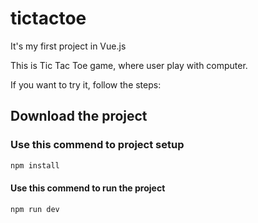 # tictactoe

It's my first project in Vue.js

This is Tic Tac Toe game, where user play with computer.

If you want to try it, follow the steps:

## Download the project

### Use this commend to project setup

```sh
npm install
```

#### Use this commend to run the project

```sh
npm run dev
```

